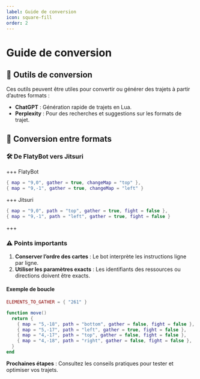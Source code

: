 ```yaml
---
label: Guide de conversion
icon: square-fill
order: 2
---
```


# Guide de conversion

## 🔄 Outils de conversion

Ces outils peuvent être utiles pour convertir ou générer des trajets à partir d’autres formats :

- **ChatGPT** : Génération rapide de trajets en Lua.
- **Perplexity** : Pour des recherches et suggestions sur les formats de trajet.


## 🔄 Conversion entre formats

### 🛠️ De FlatyBot vers Jitsuri

+++ FlatyBot

```lua
{ map = "9,0", gather = true, changeMap = "top" },
{ map = "9,-1", gather = true, changeMap = "left" }
```

+++ Jitsuri

```lua
{ map = "9,0", path = "top", gather = true, fight = false },
{ map = "9,-1", path = "left", gather = true, fight = false }
```
+++

### ⚠️ Points importants

1. **Conserver l’ordre des cartes** : Le bot interprète les instructions ligne par ligne.
2. **Utiliser les paramètres exacts** : Les identifiants des ressources ou directions doivent être exacts.

#### Exemple de boucle

```lua
ELEMENTS_TO_GATHER = { "261" }

function move()
  return {
    { map = "5,-18", path = "bottom", gather = false, fight = false },
    { map = "5,-17", path = "left", gather = true, fight = false },
    { map = "4,-17", path = "top", gather = false, fight = false },
    { map = "4,-18", path = "right", gather = false, fight = false },
  }
end
```

**Prochaines étapes** : Consultez les conseils pratiques pour tester et optimiser vos trajets.
